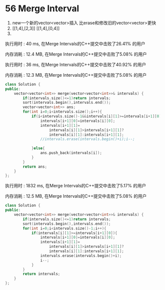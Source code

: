 

# 56 Merge Interval

1. new一个新的vector<vector<int>>插入 比erase和修改旧的vector<vector<int>>更快
2. [[1,4],[2,3]] [[1,4],[0,4]]
3. 

执行用时 : 40 ms, 在Merge Intervals的C++提交中击败了26.41% 的用户

内存消耗 : 12.4 MB, 在Merge Intervals的C++提交中击败了5.08% 的用户

执行用时 : 36 ms, 在Merge Intervals的C++提交中击败了40.92% 的用户

内存消耗 : 12.3 MB, 在Merge Intervals的C++提交中击败了5.08% 的用户

```c++
class Solution {
public:
    vector<vector<int>> merge(vector<vector<int>>& intervals) {
        if(intervals.size()<=1)return intervals;
        sort(intervals.begin(),intervals.end());
        vector<vector<int>> ans;
        for(int i=0;i<intervals.size();i++){
            if(i<intervals.size()-1&&intervals[i][1]>=intervals[i+1][0]){
                intervals[i+1][0]=intervals[i][0];
                intervals[i+1][1]=
                    intervals[i][1]>intervals[i+1][1]?
                    intervals[i][1]:intervals[i+1][1];
                //intervals.erase(intervals.begin()+i);i--;
                
            }else{
                ans.push_back(intervals[i]);
            }
        }
        return ans;
    }
};
```



执行用时 : 1832 ms, 在Merge Intervals的C++提交中击败了5.17% 的用户

内存消耗 : 12.5 MB, 在Merge Intervals的C++提交中击败了5.08% 的用户

```c++
class Solution {
public:
    vector<vector<int>> merge(vector<vector<int>>& intervals) {
        if(intervals.size()<=1)return intervals;
        sort(intervals.begin(),intervals.end());
        for(int i=0;i<intervals.size()-1;i++){
            if(intervals[i][1]>=intervals[i+1][0]){
                intervals[i+1][0]=intervals[i][0];
                intervals[i+1][1]=
                    intervals[i][1]>intervals[i+1][1]?
                    intervals[i][1]:intervals[i+1][1];
                intervals.erase(intervals.begin()+i);
                i--;
            }
        }
        return intervals;
    }
};
```




